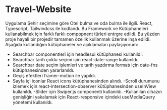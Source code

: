 ﻿# Travel-Website

Uygulama Şehir seçimine göre Otel bulma ve oda bulma ile ilgili. React, Typescript, Tailwindcss ile kodlandı. Bu Framework ve Kütüphaneleri kullanabilmek için farklı farklı compopnent türleri entrgre edildi. Bu yüzden proje hayali bir projedir tamamen özellik kullanmak üzerine inşa edildi. Aşağıda kullandığım kütüphaneler ve açıklamaları paylaşıyorum:

- Searchbar componentleri için headlesui kütüphanesi kullanıldı.
- Searchbar tarih çoklu seçimi için react-date-range kullanıldı.
- Searchbar date seçim işlemleri ve tarih yazdırma formatı için date-fns kütüphanesinden yararlanıldı.
- Geçiş efektleri framer-motion ile yapıldı.
- Sayfa içi iconlar React icons kütüphanesinden alındı.
-Scroll durumunu izlemek için react-intersection-observer kütüphanesinden useInView kullanıldı.
-Slider için Swiper.js componenti kullanıldı.
-Kullanılan cihazın genişliğini yakalamak için React-responsive içindeki useMediaQuery yönetemi kullanıldı.

